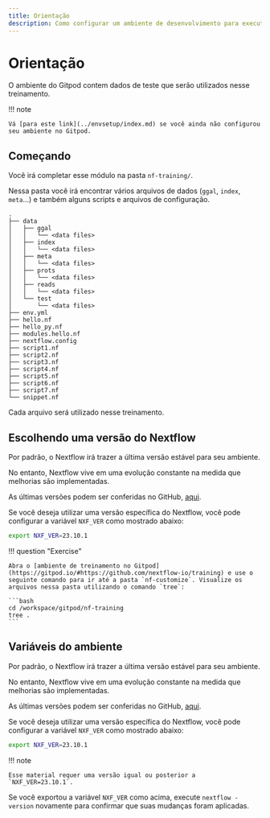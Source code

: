 ```yaml
---
title: Orientação
description: Como configurar um ambiente de desenvolvimento para executar Nextflow
---
```


# Orientação

O ambiente do Gitpod contem dados de teste que serão utilizados nesse treinamento.

!!! note

    Vá [para este link](../envsetup/index.md) se você ainda não configurou seu ambiente no Gitpod.

## Começando

Você irá completar esse módulo na pasta `nf-training/`.

Nessa pasta você irá encontrar vários arquivos de dados (`ggal`, `index`, `meta`...) e também alguns scripts e arquivos de configuração.

```console
.
├── data
│   ├── ggal
│   │   └── <data files>
│   ├── index
│   │   └── <data files>
│   ├── meta
│   │   └── <data files>
│   ├── prots
│   │   └── <data files>
│   ├── reads
│   │   └── <data files>
│   └── test
│       └── <data files>
├── env.yml
├── hello.nf
├── hello_py.nf
├── modules.hello.nf
├── nextflow.config
├── script1.nf
├── script2.nf
├── script3.nf
├── script4.nf
├── script5.nf
├── script6.nf
├── script7.nf
└── snippet.nf
```

Cada arquivo será utilizado nesse treinamento.

## Escolhendo uma versão do Nextflow

Por padrão, o Nextflow irá trazer a última versão estável para seu ambiente.

No entanto, Nextflow vive em uma evolução constante na medida que melhorias são implementadas.

As últimas versões podem ser conferidas no GitHub, [aqui](https://github.com/nextflow-io/nextflow/releases).

Se você deseja utilizar uma versão específica do Nextflow, você pode configurar a variável `NXF_VER` como mostrado abaixo:

```bash
export NXF_VER=23.10.1
```

!!! question "Exercise"

    Abra o [ambiente de treinamento no Gitpod](https://gitpod.io/#https://github.com/nextflow-io/training) e use o seguinte comando para ir até a pasta `nf-customize`. Visualize os arquivos nessa pasta utilizando o comando `tree`:

    ```bash
    cd /workspace/gitpod/nf-training
    tree .
    ```

## Variáveis do ambiente

Por padrão, o Nextflow irá trazer a última versão estável para seu ambiente.

No entanto, Nextflow vive em uma evolução constante na medida que melhorias são implementadas.

As últimas versões podem ser conferidas no GitHub, [aqui](https://github.com/nextflow-io/nextflow/releases).

Se você deseja utilizar uma versão específica do Nextflow, você pode configurar a variável `NXF_VER` como mostrado abaixo:

```bash
export NXF_VER=23.10.1
```

!!! note

    Esse material requer uma versão igual ou posterior a `NXF_VER=23.10.1`.

Se você exportou a variável `NXF_VER` como acima, execute `nextflow -version` novamente para confirmar que suas mudanças foram aplicadas.
